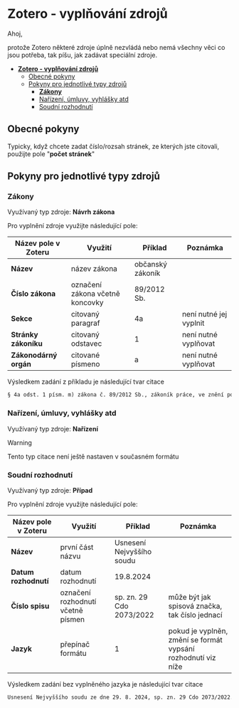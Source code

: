 # **Zotero - vyplňování zdrojů**

Ahoj,

protože Zotero některé zdroje úplně nezvládá nebo nemá všechny věci co jsou potřeba, tak píšu, jak zadávat speciální zdroje.

- [**Zotero - vyplňování zdrojů**](#zotero---vyplňování-zdrojů)
  - [Obecné pokyny](#obecné-pokyny)
  - [Pokyny pro jednotlivé typy zdrojů](#pokyny-pro-jednotlivé-typy-zdrojů)
    - [**Zákony**](#zákony)
    - [Nařízení, úmluvy, vyhlášky atd](#nařízení-úmluvy-vyhlášky-atd)
    - [Soudní rozhodnutí](#soudní-rozhodnutí)

## Obecné pokyny

Typicky, když chcete zadat číslo/rozsah stránek, ze kterých jste citovali, použijte pole "**počet stránek**"

## Pokyny pro jednotlivé typy zdrojů

### **Zákony**

Využívaný typ zdroje: **Návrh zákona**

Pro vyplnění zdroje využijte následující pole:

| Název pole v Zoteru | Využití | Příklad | Poznámka |
|---------------------|---------|---------|----------|
| **Název** | název zákona| občanský zákoník | |
| **Číslo zákona** | označení zákona včetně koncovky | 89/2012 Sb. | |
| **Sekce** | citovaný paragraf  | 4a | není nutné jej vyplnit |
| **Stránky zákoníku** | citovaný odstavec | 1 | není nutné vyplňovat |
| **Zákonodárný orgán** | citované písmeno | a | není nutné vyplňovat |

Výsledkem zadání z příkladu je následující tvar citace

```txt
§ 4a odst. 1 písm. m) zákona č. 89/2012 Sb., zákoník práce, ve znění pozdějších předpisů.
```

### Nařízení, úmluvy, vyhlášky atd

Využívaný typ zdroje: **Nařízení**

> [!WARNING]
> Tento typ citace není ještě nastaven v současném formátu

<!-- Pro vyplnění zdroje využijte následující pole:

| Název pole v Zoteru | Využití | Příklad | Poznámka |
|---------------------|---------|---------|----------|
| **Název** | název zákona| občanský zákoník | |
| **Číslo zákona** | označení zákona včetně koncovky | 89/2012 Sb. | |
| **Sekce** | citovaný paragraf  | 4a | není nutné jej vyplnit |
| **Stránky zákoníku** | citovaný odstavec | 1 | není nutné vyplňovat |
| **Zákonodárný orgán** | citované písmeno | a | není nutné vyplňovat |

Výsledkem zadání z příkladu je následující tvar citace

```txt
§ 4a odst. 1 písm. m) zákona č. 89/2012 Sb., zákoník práce, ve znění pozdějších předpisů.
``` 

Je potřeba vyplnit následovně

**Název zákona:** o čem to je - o statistice železniční dopravy

**Zákoník:** formát věci - nařízení, úmluva...

**Kódové číslo:** kdo to vydal ve formátu, jak je v názvu - Evropského parlamentu a Rady (EU)

**Číslo zákona:** sedí na číslo dokumentu - 2018/643

**Historie:** pokud obsahuje v názvu, tak napsat formát data - 18. dubna 2018

**Krátký název:** jiný vzhled formátu věci - nařízení

Následně jsou 3 varianty, jak bude vypadat citace:

Pokud je vyplněno pole Historie, použije se formát obsahující "ze dne" tedy např.

*Nařízení Evropského parlamentu a Rady (EU) 2018/643 ze dne 18. dubna 2018 o statistice železniční dopravy.*

Pokud je vyplněno pole Autor a pole Historie je prázdné, použije se formát obsahující "publikovaná pod č. "

*Úmluva Rady Evropy publikovaná pod č. 59/2016 Sb.m.s., o ochraně dětí proti sexuálnímu vykořisťování a pohlavnímu zneužívání.*

Pokud není vypněno ani jedno, použije se obecný formát:

*čl. 3 odst. 1 obecně závazné vyhlášky města Brna č. 11/2017, o nočním klidu*
-->

### Soudní rozhodnutí

Využívaný typ zdroje: **Případ**

Pro vyplnění zdroje využijte následující pole:

| Název pole v Zoteru | Využití | Příklad | Poznámka |
|---------------------|---------|---------|----------|
| **Název** | první část názvu | Usnesení Nejvyššího soudu | |
| **Datum rozhodnutí** | datum rozhodnutí | 19.8.2024 | |
| **Číslo spisu** | označení rozhodnutí včetně písmen | sp. zn. 29 Cdo 2073/2022 | může být jak spisová značka, tak číslo jednací |
| **Jazyk** | přepínač formátu | 1 | pokud je vyplněn, změní se formát vypsání rozhodnutí viz níže |

Výsledkem zadání bez vyplněného jazyka je následující tvar citace

```txt
Usnesení Nejvyššího soudu ze dne 29. 8. 2024, sp. zn. 29 Cdo 2073/2022.
```

<!-- Výsledkem zadání včetně vyplněného jazyka je následující tvar citace

```txt
Usnesení Nejvyššího soudu ze dne 29. 8. 2024, sp. zn. 29 Cdo 2073/2022.
``` -->
